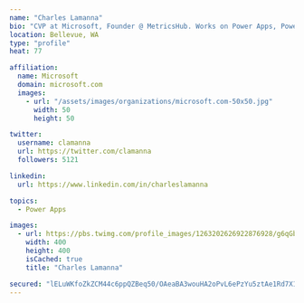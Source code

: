 ```yaml
---
name: "Charles Lamanna"
bio: "CVP at Microsoft, Founder @ MetricsHub. Works on Power Apps, Power Automate, Power Virtual Agent, Common Data Service and Dynamics 365."
location: Bellevue, WA
type: "profile"
heat: 77

affiliation:
  name: Microsoft
  domain: microsoft.com
  images:
    - url: "/assets/images/organizations/microsoft.com-50x50.jpg"
      width: 50
      height: 50

twitter:
  username: clamanna
  url: https://twitter.com/clamanna
  followers: 5121

linkedin:
  url: https://www.linkedin.com/in/charleslamanna

topics:
  - Power Apps

images:
  - url: https://pbs.twimg.com/profile_images/1263202626922876928/g6qGbHZ-_400x400.jpg
    width: 400
    height: 400
    isCached: true
    title: "Charles Lamanna"

secured: "lELuWKfoZkZCM44c6ppQZBeq50/OAeaBA3wouHA2oPvL6ePzYu5ztAe1Rd7X1lB3TKOiMAu5Gdp9SpGJvsM6kq8F97DyfnBvo1TC5AJDmH5qP0DNF03TBSnWVQc6NmzVnMbEYWB94i4cZyKjC2Ljbp4llWT8L7xTpJfO+PiNaOkxqhcGf0DUaSAVdDakIuhHyPhpeXF13zdNZ+DH+f1yKkOgScoHGDqUFl8MM5nYLMcjv4wZ1W2TGDBxSfFOlUSab0QzKAk/ngheyjsbOSC/ISOd8bxoHLBuDGH5AZSo22FzQJwGIiHPMnLp5jNlizkovZMedpp82xG/k/XXXIDr5sO3LFQvftVI7YiQF/T3uD38znSHoQSwRt78OWHmhq+8Y0BxIiSsu2QaR/AHZBDouY4ZmRwFHNmTH0u95uC5L+0=;30YKlLtfFkK2fjpazU96BQ=="
---
```


